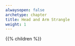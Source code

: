 ```yaml
---
alwaysopen: false
archetype: chapter
title: Head and Arm Strangle
weight: 1
---
```


{{% children  %}}

